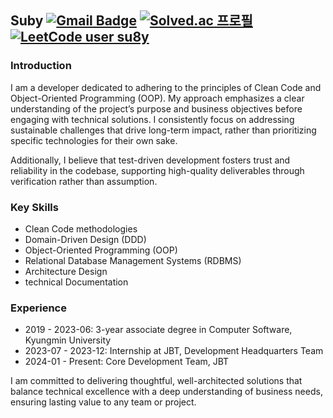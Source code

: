 
<!---
korsua/korsua is a ✨ special ✨ repository because its `README.md` (this file) appears on your GitHub profile.
You can click the Preview link to take a look at your changes.
--->
## Suby [![Gmail Badge](https://img.shields.io/badge/Gmail-d14836?style=flat-square&logo=Gmail&logoColor=white&link=mailto:k.bsa0530@gmail.com)](mailto:k.bsa0530@gmail.com) [![Solved.ac 프로필](http://mazassumnida.wtf/api/mini/generate_badge?boj=suby00)](https://solved.ac/suby00/) [![LeetCode user su8y](https://img.shields.io/badge/dynamic/json?style=flat&labelColor=black&color=%23ffa116&label=leetcode.com&query=solvedOverTotal&url=https%3A%2F%2Fleetcode-badge.vercel.app%2Fapi%2Fusers%2Fsu8y&logo=leetcode&logoColor=yellow)](https://leetcode.com/su8y/)

### Introduction
I am a developer dedicated to adhering to the principles of Clean Code and Object-Oriented Programming (OOP). My approach emphasizes a clear understanding of the project’s purpose and business objectives before engaging with technical solutions. I consistently focus on addressing sustainable challenges that drive long-term impact, rather than prioritizing specific technologies for their own sake.

Additionally, I believe that test-driven development fosters trust and reliability in the codebase, supporting high-quality deliverables through verification rather than assumption.

### Key Skills
* Clean Code methodologies
* Domain-Driven Design (DDD)
* Object-Oriented Programming (OOP)
* Relational Database Management Systems (RDBMS)
* Architecture Design
* technical Documentation
  
### Experience
* 2019 - 2023-06: 3-year associate degree in Computer Software, Kyungmin University
* 2023-07 - 2023-12: Internship at JBT, Development Headquarters Team
* 2024-01 - Present: Core Development Team, JBT

I am committed to delivering thoughtful, well-architected solutions that balance technical excellence with a deep understanding of business needs, ensuring lasting value to any team or project.



<!---
<details>
<summary><h2>My Logs</h2></summary>
<div markdown=1>
* 2019 ~ 2023-06 (Kyungmin UV Dept.ComputerSoftware)    
* 2023-07 ~ 2023-12(JBT 개발본부 인턴쉽)    
* 2024-01 ~ ing(JBT 코어개발팀)     
</div>
</details>
--->

 <!--- [![Linkedin Badge](https://img.shields.io/badge/-LinkedIn-blue?style=flat-square&logo=Linkedin&logoColor=white&link=https://www.linkedin.com/in/mintae-kim-b1a627187/)](https://www.linkedin.com/in/mintae-kim-b1a627187/)
  [![Notion Profile Badge](https://img.shields.io/badge/-notion-black?style=flat-square&logo=notion&logoColor=white&link=https://www.notion.so/connor2doc/927888a45c604213866e33931cd06686)](https://connor2doc.notion.site/Connor-Library-v2-028186efde114d2a90150e786dcc6cb5)--->
